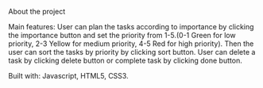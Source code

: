 About the project

Main features:
User can plan the tasks according to importance by clicking the importance button and
set the priority from 1-5.(0-1 Green for low priority, 2-3 Yellow for medium priority, 4-5 Red for high priority).
Then the user can sort the tasks by priority by clicking sort button.
User can delete a task by clicking delete button or
complete task by clicking done button.

Built with:
Javascript,
HTML5,
CSS3.

